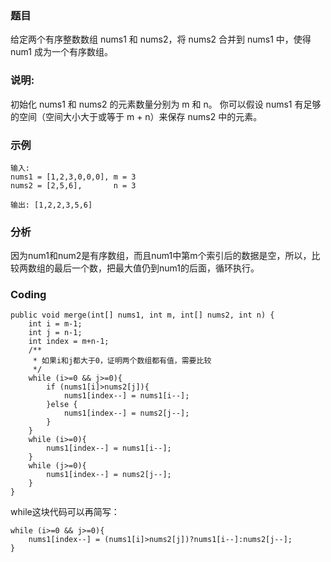
### 题目
给定两个有序整数数组 nums1 和 nums2，将 nums2 合并到 nums1 中，使得 num1 成为一个有序数组。

### 说明:

初始化 nums1 和 nums2 的元素数量分别为 m 和 n。
你可以假设 nums1 有足够的空间（空间大小大于或等于 m + n）来保存 nums2 中的元素。

### 示例
```
输入:
nums1 = [1,2,3,0,0,0], m = 3
nums2 = [2,5,6],       n = 3

输出: [1,2,2,3,5,6]
```

### 分析
因为num1和num2是有序数组，而且num1中第m个索引后的数据是空，所以，比较两数组的最后一个数，把最大值仍到num1的后面，循环执行。


### Coding
```
public void merge(int[] nums1, int m, int[] nums2, int n) {
    int i = m-1;
    int j = n-1;
    int index = m+n-1;
    /**
     * 如果i和j都大于0，证明两个数组都有值，需要比较
     */
    while (i>=0 && j>=0){
        if (nums1[i]>nums2[j]){
            nums1[index--] = nums1[i--];
        }else {
            nums1[index--] = nums2[j--];
        }
    }
    while (i>=0){
        nums1[index--] = nums1[i--];
    }
    while (j>=0){
        nums1[index--] = nums2[j--];
    }
}
```
while这块代码可以再简写：
```
while (i>=0 && j>=0){
    nums1[index--] = (nums1[i]>nums2[j])?nums1[i--]:nums2[j--];
}
```